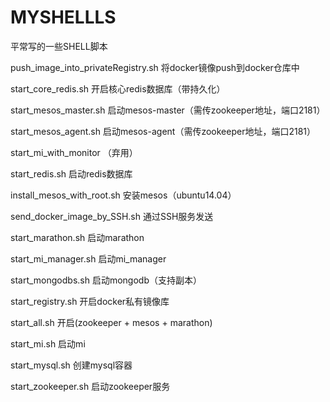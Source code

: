 # MYSHELLLS
平常写的一些SHELL脚本


push_image_into_privateRegistry.sh         将docker镜像push到docker仓库中

start_core_redis.sh                        开启核心redis数据库（带持久化）

start_mesos_master.sh                      启动mesos-master（需传zookeeper地址，端口2181）

start_mesos_agent.sh                       启动mesos-agent（需传zookeeper地址，端口2181）

start_mi_with_monitor                      （弃用）

start_redis.sh                             启动redis数据库

install_mesos_with_root.sh                 安装mesos（ubuntu14.04）

send_docker_image_by_SSH.sh                通过SSH服务发送

start_marathon.sh                          启动marathon

start_mi_manager.sh                        启动mi_manager

start_mongodbs.sh                          启动mongodb（支持副本）

start_registry.sh                          开启docker私有镜像库     

start_all.sh                               开启(zookeeper + mesos + marathon)

start_mi.sh                                启动mi

start_mysql.sh                             创建mysql容器

start_zookeeper.sh                         启动zookeeper服务


